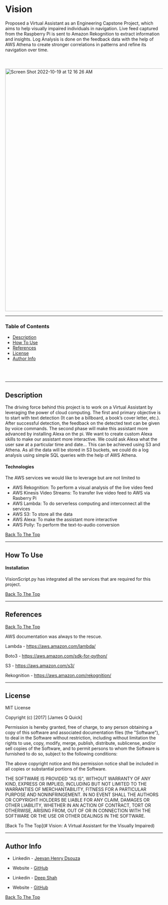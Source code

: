 # Vision
Proposed a Virtual Assistant as an Engineering Capstone Project, which aims to help visually impaired individuals in navigation.
Live feed captured from the Raspberry Pi is sent to Amazon Rekognition to extract information and insights.
Log Analysis is done on the feedback data with the help of AWS Athena to create stronger correlations in patterns and refine its navigation over time.
<br/><br/><br/><br/>
<img align="center" img width="774" alt="Screen Shot 2022-10-19 at 12 16 26 AM" src="https://user-images.githubusercontent.com/48095548/196517889-f02372ea-e621-439f-89af-68d8370186c0.png">

---

### Table of Contents


- [Description](#description)
- [How To Use](#how-to-use)
- [References](#references)
- [License](#license)
- [Author Info](#author-info)
<br/><br/><br/><br/>
---

## Description

The driving force behind this project is to work on a Virtual Assistant by leveraging the
power of cloud computing. The first and primary objective is to start with text detection
(It can be a billboard, a book’s cover letter, etc.). After successful detection, the feedback
on the detected text can be given by voice commands. The second phase will make this
assistant more advanced by installing Alexa on the pi. We want to create custom Alexa
skills to make our assistant more interactive. We could ask Alexa what the user saw at a
particular time and date... This can be achieved using S3 and Athena. As all the data will
be stored in S3 buckets, we could do a log analysis using simple SQL queries with the
help of AWS Athena.



#### Technologies

The AWS services we would like to leverage but are not limited to
- AWS Rekognition: To perform a visual analysis of the live video feed
- AWS Kinesis Video Streams: To transfer live video feed to AWS via Rasberry Pi
- AWS Lambda: To do serverless computing and interconnect all the services
- AWS S3: To store all the data
- AWS Alexa: To make the assistant more interactive
- AWS Polly: To perform the text-to-audio conversion

[Back To The Top](#Vision)

---

## How To Use

#### Installation

VisionScript.py has integrated all the services that are required for this project. 


[Back To The Top](#Vision)

---

## References
[Back To The Top](#Vision)

AWS documentation was always to the rescue. 

Lambda - https://aws.amazon.com/lambda/

Boto3 - https://aws.amazon.com/sdk-for-python/

S3 - https://aws.amazon.com/s3/

Rekognition - https://aws.amazon.com/rekognition/


---

## License

MIT License

Copyright (c) [2017] [James Q Quick]

Permission is hereby granted, free of charge, to any person obtaining a copy
of this software and associated documentation files (the "Software"), to deal
in the Software without restriction, including without limitation the rights
to use, copy, modify, merge, publish, distribute, sublicense, and/or sell
copies of the Software, and to permit persons to whom the Software is
furnished to do so, subject to the following conditions:

The above copyright notice and this permission notice shall be included in all
copies or substantial portions of the Software.

THE SOFTWARE IS PROVIDED "AS IS", WITHOUT WARRANTY OF ANY KIND, EXPRESS OR
IMPLIED, INCLUDING BUT NOT LIMITED TO THE WARRANTIES OF MERCHANTABILITY,
FITNESS FOR A PARTICULAR PURPOSE AND NONINFRINGEMENT. IN NO EVENT SHALL THE
AUTHORS OR COPYRIGHT HOLDERS BE LIABLE FOR ANY CLAIM, DAMAGES OR OTHER
LIABILITY, WHETHER IN AN ACTION OF CONTRACT, TORT OR OTHERWISE, ARISING FROM,
OUT OF OR IN CONNECTION WITH THE SOFTWARE OR THE USE OR OTHER DEALINGS IN THE
SOFTWARE.

[Back To The Top](# Vision: A Virtual Assistant for the Visually Impaired)

---

## Author Info

- Linkedin - [Jeevan Henry Dsouza](https://www.linkedin.com/in/jeevanhenrydsouza/)
- Website - [GitHub](https://github.com/JEEVANHENRYDSOUZA)

- Linkedin - [Deep Shah](https://www.linkedin.com/in/deep-shah-378458191/)
- Website - [GitHub](https://github.com/DeepShah99)


[Back To The Top](#Vision)
